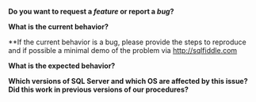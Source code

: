 **Do you want to request a *feature* or report a *bug*?**

**What is the current behavior?**

**If the current behavior is a bug, please provide the steps to reproduce and if possible a minimal demo of the problem via http://sqlfiddle.com

**What is the expected behavior?**

**Which versions of SQL Server and which OS are affected by this issue? Did this work in previous versions of our procedures?**
